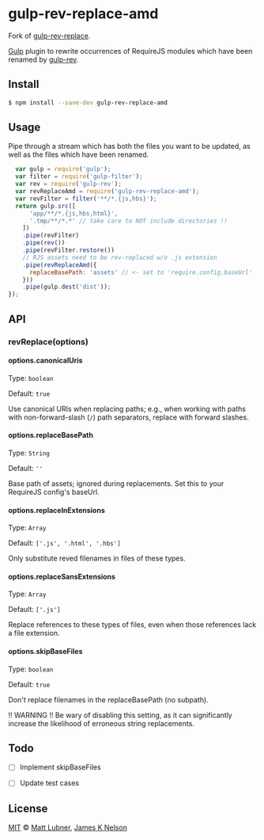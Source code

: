 gulp-rev-replace-amd
================

Fork of [gulp-rev-replace](https://github.com/jamesknelson/gulp-rev-replace).

[Gulp](https://github.com/gulpjs/gulp) plugin to rewrite occurrences of RequireJS modules which have been renamed by [gulp-rev](https://github.com/sindresorhus/gulp-rev).


## Install

```bash
$ npm install --save-dev gulp-rev-replace-amd
```


## Usage

Pipe through a stream which has both the files you want to be updated, as well as the files which have been renamed.

```js
  var gulp = require('gulp');
  var filter = require('gulp-filter');
  var rev = require('gulp-rev');
  var revReplaceAmd = require('gulp-rev-replace-amd');
  var revFilter = filter('**/*.{js,hbs}');
  return gulp.src([
      'app/**/*.{js,hbs,html}',
      '.tmp/**/*.*' // take care to NOT include directories !!
    ])
    .pipe(revFilter)
    .pipe(rev())
    .pipe(revFilter.restore())
    // RJS assets need to be rev-replaced w/o .js extension
    .pipe(revReplaceAmd({
      replaceBasePath: 'assets' // <- set to 'require.config.baseUrl'
    }))
    .pipe(gulp.dest('dist'));
});
```


## API

### revReplace(options)

#### options.canonicalUris
Type: `boolean`

Default: `true`

Use canonical URIs when replacing paths; e.g., when working with paths with non-forward-slash (`/`) path separators, replace with forward slashes.

#### options.replaceBasePath
Type: `String`

Default: `''`

Base path of assets; ignored during replacements. Set this to your RequireJS config's baseUrl.

#### options.replaceInExtensions
Type: `Array`

Default: `['.js', '.html', '.hbs']`

Only substitute reved filenames in files of these types.

#### options.replaceSansExtensions
Type: `Array`

Default: `['.js']`

Replace references to these types of files, even when those references lack a file extension.

#### options.skipBaseFiles
Type: `boolean`

Default: `true`

Don't replace filenames in the replaceBasePath (no subpath).

!! WARNING !! Be wary of disabling this setting, as it can significantly increase the likelihood of erroneous string replacements.


## Todo

- [ ] Implement skipBaseFiles
- [ ] Update test cases


## License

[MIT](http://opensource.org/licenses/MIT) © [Matt Lubner](http://mattlubner.com/), [James K Nelson](http://jamesknelson.com/)
